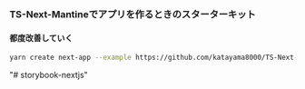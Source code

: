 ### TS-Next-Mantineでアプリを作るときのスターターキット

#### 都度改善していく

```bash
yarn create next-app --example https://github.com/katayama8000/TS-Next-Mantine-BASIC
```
"# storybook-nextjs" 
